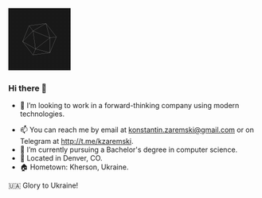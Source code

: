 <img src="https://raw.githubusercontent.com/kzaremski/kzaremski/main/icosphere.gif" width="125" height="125"/>

### Hi there 👋

- 🔭 I’m looking to work in a forward-thinking company using modern technologies.
<!--- 💼 Experience with JavaScript, TypeScript, ReactJS, Node.js, Java, Python, MongoDB, MySQL, PostgreSQL-->
- 📫 You can reach me by email at <konstantin.zaremski@gmail.com> or on Telegram at <http://t.me/kzaremski>.
- 🌱 I’m currently pursuing a Bachelor's degree in computer science.
- 📍 Located in Denver, CO.
- 🏠 Hometown: Kherson, Ukraine.

🇺🇦 Glory to Ukraine!

<!--
**kzaremski/kzaremski** is a ✨ _special_ ✨ repository because its `README.md` (this file) appears on your GitHub profile.

Here are some ideas to get you started:

- 🔭 I’m currently working on ...
- 🌱 I’m currently learning ...
- 👯 I’m looking to collaborate on ...
- 🤔 I’m looking for help with ...
- 💬 Ask me about ...
- 📫 How to reach me: ...
- 😄 Pronouns: ...
- ⚡ Fun fact: ...
-->
